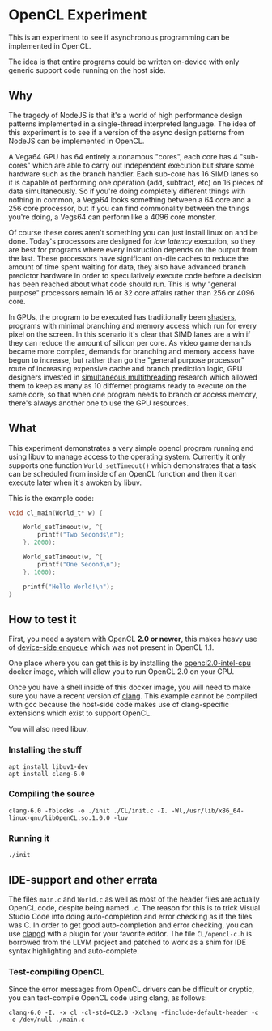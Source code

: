 # OpenCL Experiment

This is an experiment to see if asynchronous programming can be implemented in OpenCL.

The idea is that entire programs could be written on-device with only generic support code
running on the host side.

## Why

The tragedy of NodeJS is that it's a world of high performance design patterns implemented in a
single-thread interpreted language. The idea of this experiment is to see if a version of the
async design patterns from NodeJS can be implemented in OpenCL.

A Vega64 GPU has 64 entirely autonamous "cores", each core has 4 "sub-cores" which are able to
carry out independent execution but share some hardware such as the branch handler. Each sub-core
has 16 SIMD lanes so it is capable of performing one operation (add, subtract, etc) on 16 pieces
of data simultaneously. So if you're doing completely different things with nothing in common, a
Vega64 looks something between a 64 core and a 256 core processor, but if you can find commonality
between the things you're doing, a Vegs64 can perform like a 4096 core monster.

Of course these cores aren't something you can just install linux on and be done. Today's
processors are designed for *low latency* execution, so they are best for programs where every
instruction depends on the output from the last. These processors have significant on-die caches
to reduce the amount of time spent waiting for data, they also have advanced branch predictor
hardware in order to speculatively execute code before a decision has been reached about what
code should run. This is why "general purpose" processors remain 16 or 32 core affairs rather than
256 or 4096 core.

In GPUs, the program to be executed has traditionally been
[shaders](https://en.wikipedia.org/wiki/Shader), programs with minimal branching and memory access
which run for every pixel on the screen. In this scenario it's clear that SIMD lanes are a win
if they can reduce the amount of silicon per core. As video game demands became more complex,
demands for branching and memory access have begun to increase, but rather than go the
"general purpose processor" route of increasing expensive cache and branch prediction logic, GPU
designers invested in
[simultaneous multithreading](https://en.wikipedia.org/wiki/Simultaneous_multithreading) research
which allowed them to keep as many as 10 differnet programs ready to execute on the same core,
so that when one program needs to branch or access memory, there's always another one to use the
GPU resources.

## What

This experiment demonstrates a very simple opencl program running and using
[libuv](https://libuv.org/) to manage access to the operating system. Currently it only supports
one function `World_setTimeout()` which demonstrates that a task can be scheduled from inside of
an OpenCL function and then it can execute later when it's awoken by libuv.

This is the example code:

```c
void cl_main(World_t* w) {

    World_setTimeout(w, ^{
        printf("Two Seconds\n");
    }, 2000);

    World_setTimeout(w, ^{
        printf("One Second\n");
    }, 1000);

    printf("Hello World!\n");
}
```

## How to test it

First, you need a system with OpenCL **2.0 or newer**, this makes heavy use of
[device-side enqueue](https://www.khronos.org/registry/OpenCL/sdk/2.0/docs/man/xhtml/enqueue_kernel.html)
which was not present in OpenCL 1.1.

One place where you can get this is by installing the
[opencl2.0-intel-cpu](https://github.com/cwpearson/opencl2.0-intel-cpu/) docker image, which will
allow you to run OpenCL 2.0 on your CPU.

Once you have a shell inside of this docker image, you will need to make sure you have a recent
version of [clang](http://clang.llvm.org/). This example cannot be compiled with gcc because the
host-side code makes use of clang-specific extensions which exist to support OpenCL.

You will also need libuv.

### Installing the stuff

```
apt install libuv1-dev
apt install clang-6.0
```

### Compiling the source

```
clang-6.0 -fblocks -o ./init ./CL/init.c -I. -Wl,/usr/lib/x86_64-linux-gnu/libOpenCL.so.1.0.0 -luv
```

### Running it

```
./init
```

## IDE-support and other errata

The files `main.c` and `World.c` as well as most of the header files are actually OpenCL code,
despite being named `.c`. The reason for this is to trick Visual Studio Code into doing
auto-completion and error checking as if the files was C. In order to get good auto-completion and
error checking, you can use
[clangd](https://clang.llvm.org/extra/clangd/Installation.html#editor-plugins)
with a plugin for your favorite editor. The file `CL/opencl-c.h` is borrowed from the LLVM project
and patched to work as a shim for IDE syntax highlighting and auto-complete.

### Test-compiling OpenCL

Since the error messages from OpenCL drivers can be difficult or cryptic, you can test-compile
OpenCL code using clang, as follows:

```
clang-6.0 -I. -x cl -cl-std=CL2.0 -Xclang -finclude-default-header -c -o /dev/null ./main.c
```
